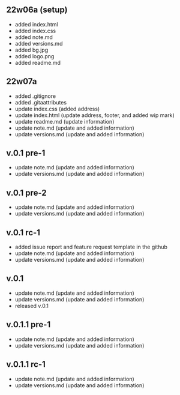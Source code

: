 ## 22w06a (setup)
- added index.html
- added index.css
- added note.md
- added versions.md
- added bg.jpg
- added logo.png
- added readme.md

## 22w07a
- added .gitignore
- added .gitaattributes
- update index.css (added address)
- update index.html (update address, footer, and added wip mark)
- update readme.md (update information)
- update note.md (update and added information)
- update versions.md (update and added information)

## v.0.1 pre-1
- update note.md (update and added information)
- update versions.md (update and added information)

## v.0.1 pre-2
- update note.md (update and added information)
- update versions.md (update and added information)

## v.0.1 rc-1
- added issue report and feature request template in the github
- update note.md (update and added information)
- update versions.md (update and added information)

## v.0.1
- update note.md (update and added information)
- update versions.md (update and added information)
- released v.0.1

## v.0.1.1 pre-1
- update note.md (update and added information)
- update versions.md (update and added information)

## v.0.1.1 rc-1
- update note.md (update and added information)
- update versions.md (update and added information)